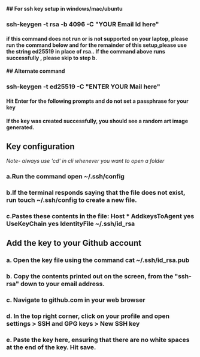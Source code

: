**## For ssh key setup in windows/mac/ubuntu**

### ssh-keygen -t rsa -b 4096 -C "YOUR Email Id here"

#### if this command does not run or is not supported on your laptop, please run the command below and for the remainder of this setup,please use the string ed25519 in place of rsa.. If the command above runs successfully , please skip to step b.

**## Alternate command**
### ssh-keygen -t ed25519 -C "ENTER YOUR Mail here"

#### Hit Enter for the following prompts and do not set a passphrase for your key
#### If the key was created successfully, you should see a random art image generated.

## Key configuration

*Note- always use 'cd' in cli whenever you want to open a folder*
### a.Run the command open ~/.ssh/config
### b.If the terminal responds saying that the file does not exist, run touch ~/.ssh/config to create a new file.
### c.Pastes these contents in the file: Host * AddkeysToAgent yes UseKeyChain yes IdentityFile ~/.ssh/id_rsa

## Add the key to your Github account

### a. Open the key file using the command cat ~/.ssh/id_rsa.pub
### b. Copy the contents printed out on the screen, from the "ssh-rsa" down to your email address.
### c. Navigate to github.com in your web browser
### d. In the top right corner, click on your profile and open settings > SSH and GPG keys > New SSH key
### e. Paste the key here, ensuring that there are no white spaces at the end of the key. Hit save.




